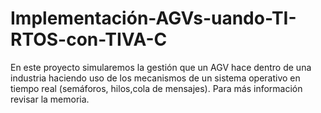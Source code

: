 # Implementación-AGVs-uando-TI-RTOS-con-TIVA-C
En este proyecto simularemos la gestión que un AGV hace dentro de una industria haciendo uso de los mecanismos de un sistema operativo en tiempo real (semáforos, hilos,cola de mensajes). Para más información revisar la memoria.
